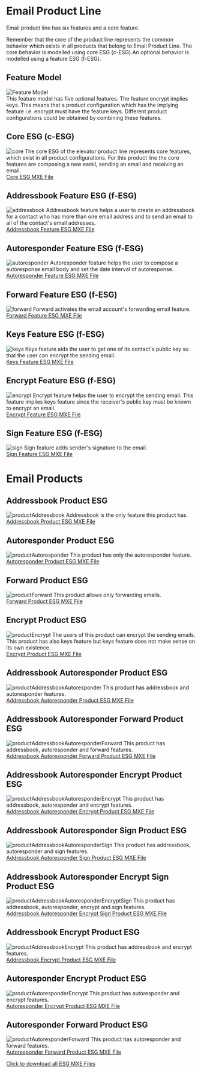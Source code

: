 # Email Product Line 

Email product line has six features and a core feature. 

Remember that the core of the product line represents the common behavior which exists in all products that belong to Email Product Line. The core behavior is modelled using core ESG (c-ESG).An optional behavior is modelled using a feature ESG (f-ESG). 

## Feature Model

![Feature Model](https://github.com/esg4aspl/SPL-FESG-Examples/blob/master/Email/EmailModelImages/EmailPL_FeatureModel.png)\
This feature model has five optional features. The feature encrypt implies keys. This means that a product configuration which has the implying feature i.e. encrypt must have the feature keys. Different product configurations could be obtained by combining these features. 

## Core ESG (c-ESG)
 ![core](https://github.com/esg4aspl/SPL-FESG-Examples/blob/master/Email/EmailModelImages/core.png)
 The core ESG of the elevator product line represents core features, which exist in all product configurations. For this product line the core features are composing a new eamil, sending an email and receiving an email.\
 [Core ESG MXE File](https://github.com/esg4aspl/SPL-FESG-Examples/blob/master/Email/EmailModels/core.mxe)

## Addressbook Feature ESG (f-ESG)
![addressbook](https://github.com/esg4aspl/SPL-FESG-Examples/blob/master/Email/EmailModelImages/addressbook.png)
Addressbook feature helps a user to create an addressbook for a contact who has more than one email address and to send an email to all of the contact's email addresses.\
[Addressbook Feature ESG MXE File](https://github.com/esg4aspl/SPL-FESG-Examples/blob/master/Email/EmailModels/addressbook.mxe)

## Autoresponder Feature ESG (f-ESG)
![autoresponder](https://github.com/esg4aspl/SPL-FESG-Examples/blob/master/Email/EmailModelImages/autoresponder.png)
Autoresponder feature helps the user to compose a autoresponse email body and set the date interval of autoresponse.\
[Autoresponder Feature ESG MXE File](https://github.com/esg4aspl/SPL-FESG-Examples/blob/master/Email/EmailModels/autoresponder.mxe)

## Forward Feature ESG (f-ESG)
![forward](https://github.com/esg4aspl/SPL-FESG-Examples/blob/master/Email/EmailModelImages/forward.png)
Forward activates the email account's forwarding email feature. \
[Forward Feature ESG MXE File](https://github.com/esg4aspl/SPL-FESG-Examples/blob/master/Email/EmailModels/forward.mxe)

## Keys Feature ESG (f-ESG)
![keys](https://github.com/esg4aspl/SPL-FESG-Examples/blob/master/Email/EmailModelImages/keys.png)
Keys feature aids the user to get one of its contact's public key su that the user can encrypt the sending email.\
[Keys Feature ESG MXE File](https://github.com/esg4aspl/SPL-FESG-Examples/blob/master/Email/EmailModels/keys.mxe)

## Encrypt Feature ESG (f-ESG)
![encrypt](https://github.com/esg4aspl/SPL-FESG-Examples/blob/master/Email/EmailModelImages/encrypt.png)
Encrypt feature helps the user to encrypt the sending email. This feature implies keys feature since the  receiver's public key must be known to encrypt an email.\
[Encrypt Feature ESG MXE File](https://github.com/esg4aspl/SPL-FESG-Examples/blob/master/Email/EmailModels/encrypt.mxe)

## Sign Feature ESG (f-ESG)
![sign](https://github.com/esg4aspl/SPL-FESG-Examples/blob/master/Email/EmailModelImages/sign.png)
Sign feature adds sender's signature to the email.\
[Sign Feature ESG MXE File](https://github.com/esg4aspl/SPL-FESG-Examples/blob/master/Email/EmailModels/sign.mxe)

 # Email Products
 
 ## Addressbook Product ESG
![productAddressbook](https://github.com/esg4aspl/SPL-FESG-Examples/blob/master/Email/EmailModelImages/emailProduct_addressbook.png)
Addressbook is the only feature this product has.\
[Addressbook Product ESG MXE File](https://github.com/esg4aspl/SPL-FESG-Examples/blob/master/Email/EmailModels/emailProduct_addressbook.mxe)

 ## Autoresponder Product ESG
![productAutoresponder](https://github.com/esg4aspl/SPL-FESG-Examples/blob/master/Email/EmailModelImages/emailProduct_autoresponder.png)
This product has only the autoresponder feature.\
[Autoresponder Product ESG MXE File](https://github.com/esg4aspl/SPL-FESG-Examples/blob/master/Email/EmailModels/emailProduct_autoresponder.mxe)

 ## Forward Product ESG
![productForward](https://github.com/esg4aspl/SPL-FESG-Examples/blob/master/Email/EmailModelImages/emailProduct_forward.png)
This product allows only forwarding emails.\
[Forward Product ESG MXE File](https://github.com/esg4aspl/SPL-FESG-Examples/blob/master/Email/EmailModels/emailProduct_forward.mxe)

 ## Encrypt Product ESG
![productEncrypt](https://github.com/esg4aspl/SPL-FESG-Examples/blob/master/Email/EmailModelImages/emailProduct_encrypt.png)
The users of this product can encrypt the sending emails. This product has also keys feature but keys feature does not make sense on its own existence.\
[Encrypt Product ESG MXE File](https://github.com/esg4aspl/SPL-FESG-Examples/blob/master/Email/EmailModels/emailProduct_encrypt.mxe)

 ## Addressbook Autoresponder Product ESG
![productAddressbookAutoresponder](https://github.com/esg4aspl/SPL-FESG-Examples/blob/master/Email/EmailModelImages/emailProduct_addressbookAutoresponder.png)
This product has addressbook and autoresponder features.\
[Addressbook Autoresponder Product ESG MXE File](https://github.com/esg4aspl/SPL-FESG-Examples/blob/master/Email/EmailModels/emailProduct_addressbookAutoresponder.mxe)

 ## Addressbook Autoresponder Forward Product ESG
![productAddressbookAutoresponderForward](https://github.com/esg4aspl/SPL-FESG-Examples/blob/master/Email/EmailModelImages/emailProduct_addressbookAutoresponderForward.png)
This product has addressbook, autoresponder and forward features.\
[Addressbook Autoresponder Forward Product ESG MXE File](https://github.com/esg4aspl/SPL-FESG-Examples/blob/master/Email/EmailModels/emailProduct_addressbookAutoresponderForward.mxe)

 ## Addressbook Autoresponder Encrypt Product ESG
![productAddressbookAutoresponderEncrypt](https://github.com/esg4aspl/SPL-FESG-Examples/blob/master/Email/EmailModelImages/emailProduct_addressbookAutoresponderEncrypt.png)
This product has addressbook, autoresponder and encrypt features.\
[Addressbook Autoresponder Encrypt Product ESG MXE File](https://github.com/esg4aspl/SPL-FESG-Examples/blob/master/Email/EmailModels/emailProduct_addressbookAutoresponderEncrypt.mxe)

 ## Addressbook Autoresponder Sign Product ESG
![productAddressbookAutoresponderSign](https://github.com/esg4aspl/SPL-FESG-Examples/blob/master/Email/EmailModelImages/emailProduct_addressbookAutoresponderSign.png)
This product has addressbook, autoresponder and sign features.\
[Addressbook Autoresponder Sign Product ESG MXE File](https://github.com/esg4aspl/SPL-FESG-Examples/blob/master/Email/EmailModels/emailProduct_addressbookAutoresponderSign.mxe)

 ## Addressbook Autoresponder Encrypt Sign Product ESG
![productAddressbookAutoresponderEncryptSign](https://github.com/esg4aspl/SPL-FESG-Examples/blob/master/Email/EmailModelImages/emailProduct_addressbookAutoresponderEncryptSign.png)
This product has addressbook, autoresponder, encrypt and sign features.\
[Addressbook Autoresponder Encrypt Sign Product ESG MXE File](https://github.com/esg4aspl/SPL-FESG-Examples/blob/master/Email/EmailModels/emailProduct_addressbookAutoresponderEncryptSign.mxe)

 ## Addressbook Encrypt Product ESG
![productAddressbookEncrypt](https://github.com/esg4aspl/SPL-FESG-Examples/blob/master/Email/EmailModelImages/emailProduct_addressbookEncrypt.png)
This product has addressbook and encrypt features.\
[Addressbook Encrypt Product ESG MXE File](https://github.com/esg4aspl/SPL-FESG-Examples/blob/master/Email/EmailModels/emailProduct_addressbookEncrypt.mxe)

 ## Autoresponder Encrypt Product ESG
![productAutoresponderEncrypt](https://github.com/esg4aspl/SPL-FESG-Examples/blob/master/Email/EmailModelImages/emailProduct_autoresponderEncrypt.png)
This product has autoresponder and encrypt features.\
[Autoresponder Encrypt Product ESG MXE File](https://github.com/esg4aspl/SPL-FESG-Examples/blob/master/Email/EmailModels/emailProduct_addressbookAutoresponderEncrypt.mxe)

 ## Autoresponder Forward Product ESG
![productAutoresponderForward](https://github.com/esg4aspl/SPL-FESG-Examples/blob/master/Email/EmailModelImages/emailProduct_autoresponderForward.png)
This product has autoresponder and forward features.\
[Autoresponder Forward Product ESG MXE File](https://github.com/esg4aspl/SPL-FESG-Examples/blob/master/Email/EmailModels/emailProduct_autoresponderForward.mxe)

[Click to download all ESG MXE Files](https://github.com/esg4aspl/SPL-FESG-Examples/blob/master/Email/EmailModels/EmailAllModels.zip)
